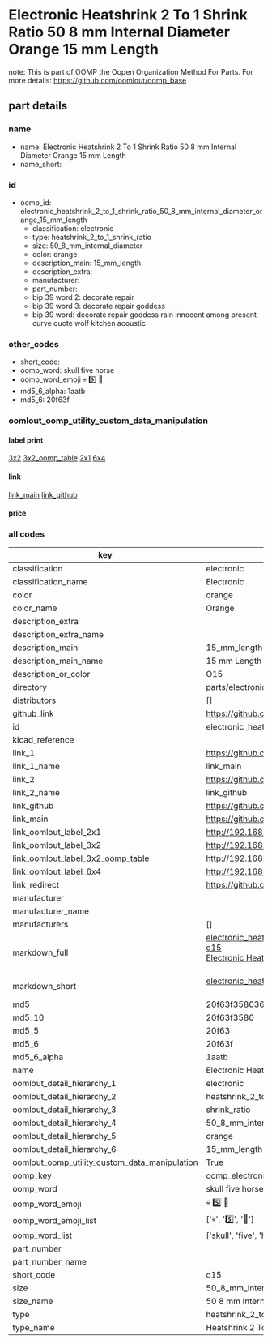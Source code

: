 # Electronic Heatshrink 2 To 1 Shrink Ratio 50 8 mm Internal Diameter Orange 15 mm Length  

note: This is part of OOMP the Oopen Organization Method For Parts. For more details: https://github.com/oomlout/oomp_base

##  part details
  







### name
* name: Electronic Heatshrink 2 To 1 Shrink Ratio 50 8 mm Internal Diameter Orange 15 mm Length
* name_short: 
### id
* oomp_id: electronic_heatshrink_2_to_1_shrink_ratio_50_8_mm_internal_diameter_orange_15_mm_length
  * classification: electronic
  * type: heatshrink_2_to_1_shrink_ratio
  * size: 50_8_mm_internal_diameter
  * color: orange
  * description_main: 15_mm_length
  * description_extra: 
  * manufacturer: 
  * part_number: 
  * bip 39 word 2: decorate repair
  * bip 39 word 3: decorate repair goddess
  * bip 39 word: decorate repair goddess rain innocent among present curve quote wolf kitchen acoustic

### other_codes
* short_code: 
* oomp_word: skull five horse
* oomp_word_emoji :skull: :five: :horse:
* md5_6_alpha: 1aatb
* md5_6: 20f63f






### oomlout_oomp_utility_custom_data_manipulation
#### label print
[3x2](http://192.168.1.245:1112/?label=oomp%201aatb)
[3x2_oomp_table](http://192.168.1.108:1112/?label=oomp%201aatb)
[2x1](http://192.168.1.242:1112/?label=oomp%201aatb)
[6x4](http://192.168.1.55:1112/?label=oomp%201aatb)    

#### link

[link_main](https://github.com/oomlout/oomlout_oomp_version_1_messy/tree/main/parts/electronic_heatshrink_2_to_1_shrink_ratio_50_8_mm_internal_diameter_orange_15_mm_length) [link_github](https://github.com/oomlout/oomlout_oomp_version_1_messy/tree/main/parts/electronic_heatshrink_2_to_1_shrink_ratio_50_8_mm_internal_diameter_orange_15_mm_length)                             

#### price







### all codes 
| key | value |  
| --- | --- |  
| classification | electronic |  
| classification_name | Electronic |  
| color | orange |  
| color_name | Orange |  
| description_extra |  |  
| description_extra_name |  |  
| description_main | 15_mm_length |  
| description_main_name | 15 mm Length |  
| description_or_color | O15 |  
| directory | parts/electronic_heatshrink_2_to_1_shrink_ratio_50_8_mm_internal_diameter_orange_15_mm_length |  
| distributors | [] |  
| github_link | https://github.com/oomlout/oomlout_oomp_part_src/tree/main/parts/electronic_heatshrink_2_to_1_shrink_ratio_50_8_mm_internal_diameter_orange_15_mm_length |  
| id | electronic_heatshrink_2_to_1_shrink_ratio_50_8_mm_internal_diameter_orange_15_mm_length |  
| kicad_reference |  |  
| link_1 | https://github.com/oomlout/oomlout_oomp_version_1_messy/tree/main/parts/electronic_heatshrink_2_to_1_shrink_ratio_50_8_mm_internal_diameter_orange_15_mm_length |  
| link_1_name | link_main |  
| link_2 | https://github.com/oomlout/oomlout_oomp_version_1_messy/tree/main/parts/electronic_heatshrink_2_to_1_shrink_ratio_50_8_mm_internal_diameter_orange_15_mm_length |  
| link_2_name | link_github |  
| link_github | https://github.com/oomlout/oomlout_oomp_version_1_messy/tree/main/parts/electronic_heatshrink_2_to_1_shrink_ratio_50_8_mm_internal_diameter_orange_15_mm_length |  
| link_main | https://github.com/oomlout/oomlout_oomp_version_1_messy/tree/main/parts/electronic_heatshrink_2_to_1_shrink_ratio_50_8_mm_internal_diameter_orange_15_mm_length |  
| link_oomlout_label_2x1 | http://192.168.1.242:1112/?label=oomp%201aatb |  
| link_oomlout_label_3x2 | http://192.168.1.245:1112/?label=oomp%201aatb |  
| link_oomlout_label_3x2_oomp_table | http://192.168.1.108:1112/?label=oomp%201aatb |  
| link_oomlout_label_6x4 | http://192.168.1.55:1112/?label=oomp%201aatb |  
| link_redirect | https://github.com/oomlout/oomlout_oomp_version_1_messy/tree/main/parts/electronic_heatshrink_2_to_1_shrink_ratio_50_8_mm_internal_diameter_orange_15_mm_length |  
| manufacturer |  |  
| manufacturer_name |  |  
| manufacturers | [] |  
| markdown_full | [electronic_heatshrink_2_to_1_shrink_ratio_50_8_mm_internal_diameter_orange_15_mm_length](none)<br>[o15](none)<br>[Electronic Heatshrink 2 To 1 Shrink Ratio 50 8 Mm Internal Diameter Orange 15 Mm Length](none)<br><br> |  
| markdown_short | [electronic_heatshrink_2_to_1_shrink_ratio_50_8_mm_internal_diameter_orange_15_mm_length](none)<br><br> |  
| md5 | 20f63f35803655401fba4b10c86da1c8 |  
| md5_10 | 20f63f3580 |  
| md5_5 | 20f63 |  
| md5_6 | 20f63f |  
| md5_6_alpha | 1aatb |  
| name | Electronic Heatshrink 2 To 1 Shrink Ratio 50 8 mm Internal Diameter Orange 15 mm Length |  
| oomlout_detail_hierarchy_1 | electronic |  
| oomlout_detail_hierarchy_2 | heatshrink_2_to_1 |  
| oomlout_detail_hierarchy_3 | shrink_ratio |  
| oomlout_detail_hierarchy_4 | 50_8_mm_internal_diameter |  
| oomlout_detail_hierarchy_5 | orange |  
| oomlout_detail_hierarchy_6 | 15_mm_length |  
| oomlout_oomp_utility_custom_data_manipulation | True |  
| oomp_key | oomp_electronic_heatshrink_2_to_1_shrink_ratio_50_8_mm_internal_diameter_orange_15_mm_length |  
| oomp_word | skull five horse |  
| oomp_word_emoji | :skull: :five: :horse: |  
| oomp_word_emoji_list | [':skull:', ':five:', ':horse:'] |  
| oomp_word_list | ['skull', 'five', 'horse'] |  
| part_number |  |  
| part_number_name |  |  
| short_code | o15 |  
| size | 50_8_mm_internal_diameter |  
| size_name | 50 8 mm Internal Diameter |  
| type | heatshrink_2_to_1_shrink_ratio |  
| type_name | Heatshrink 2 To 1 Shrink Ratio |  

